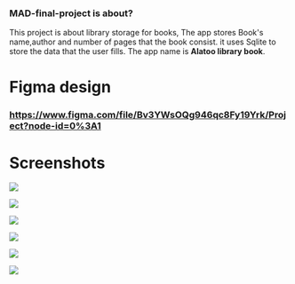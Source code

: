 ### MAD-final-project is about?
This project is about library storage for books, The app stores Book's name,author and number of pages that the book consist.
it uses Sqlite to store the data that the user fills.
The app name is **Alatoo library book**.

# Figma design
### https://www.figma.com/file/Bv3YWsOQg946qc8Fy19Yrk/Project?node-id=0%3A1

# Screenshots
![](screenshot/a.jpg)

![](screenshot/b.jpg)

![](screenshot/c.jpg)

![](screenshot/d.jpg)

![](screenshot/f.jpg)

![](screenshot/e.jpg)



